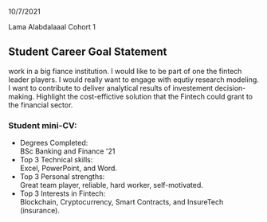 
10/7/2021

Lama Alabdalaaal
Cohort 1


## Student Career Goal Statement 

work in a big fiance institution.
 I would like to be part of one the fintech leader players. 
 I would really want to engage with equtiy research modeling.
 I want to contribute to deliver analytical results of investement decision-making.
 Highlight the cost-effictive solution that the Fintech could grant to the financial sector.

### Student mini-CV:

  - Degrees Completed:    
        BSc Banking and Finance '21 
  - Top 3 Technical skills:    
         Excel, PowerPoint, and Word.
  - Top 3 Personal strengths:   
       Great team player, reliable, hard worker, self-motivated.
  - Top 3 Interests in Fintech:    
        Blockchain, Cryptocurrency, Smart Contracts, and InsureTech (insurance).